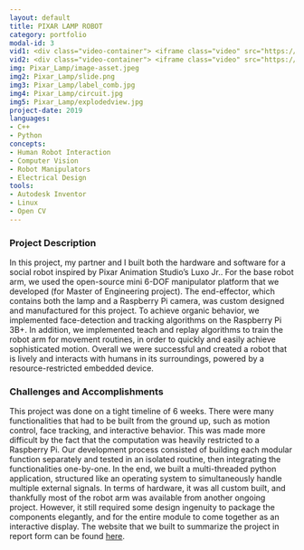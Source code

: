 ```yaml
---
layout: default
title: PIXAR LAMP ROBOT
category: portfolio
modal-id: 3
vid1: <div class="video-container"> <iframe class="video" src="https://www.youtube.com/embed/wWRPxG7BYHI" allowfullscreen></iframe> </div>
vid2: <div class="video-container"> <iframe class="video" src="https://www.youtube.com/embed/BmQvYnkPvnc" allowfullscreen></iframe> </div>
img: Pixar_Lamp/image-asset.jpeg
img2: Pixar_Lamp/slide.png
img3: Pixar_Lamp/label_comb.jpg
img4: Pixar_Lamp/circuit.jpg
img5: Pixar_Lamp/explodedview.jpg
project-date: 2019
languages:
- C++
- Python
concepts:
- Human Robot Interaction
- Computer Vision
- Robot Manipulators
- Electrical Design
tools:
- Autodesk Inventor
- Linux
- Open CV
---
```


### Project Description

In this project, my partner and I built both the hardware and software for a social robot inspired by Pixar Animation Studio’s Luxo Jr.. For the base robot arm, we used the open-source mini 6-DOF manipulator platform that we developed (for Master of Engineering project). The end-effector, which contains both the lamp and a Raspberry Pi camera, was custom designed and manufactured for this project. To achieve organic behavior, we implemented face-detection and tracking algorithms on the Raspberry Pi 3B+. In addition, we implemented teach and replay algorithms to train the robot arm for movement routines, in order to quickly and easily achieve sophisticated motion. Overall we were successful and created a robot that is lively and interacts with humans in its surroundings, powered by a resource-restricted embedded device.

### Challenges and Accomplishments

This project was done on a tight timeline of 6 weeks. There were many functionalities that had to be built from the ground up, such as motion control, face tracking, and interactive behavior. This was made more difficult by the fact that the computation was heavily restricted to a Raspberry Pi. Our development process consisted of building each modular function separately and tested in an isolated routine, then integrating the functionalities one-by-one. In the end, we built a multi-threaded python application, structured like an operating system to simultaneously handle multiple external signals. In terms of hardware, it was all custom built, and thankfully most of the robot arm was available from another ongoing project. However, it still required some design ingenuity to package the components elegantly, and for the entire module to come together as an interactive display. The website that we built to summarize the project in report form can be found <a href="https://courses.ece.cornell.edu/ece5990/ECE5725_Fall2019_Projects/Dec_04_Demo/Pixar_Lamp/Website/index.html#" target="_blank">here</a>.